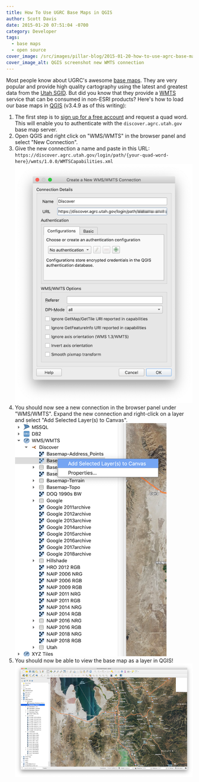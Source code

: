 ```yaml
---
title: How To Use UGRC Base Maps in QGIS
author: Scott Davis
date: 2015-01-20 07:51:04 -0700
category: Developer
tags:
  - base maps
  - open source
cover_image: /src/images/pillar-blog/2015-01-20-how-to-use-agrc-base-maps-in-qgis/qgisnewwmtsconnection.png
cover_image_alt: QGIS screenshot new WMTS connection
---
```


Most people know about UGRC's awesome [base maps](/products/sgid/base-maps). They are very popular and provide high quality cartography using the latest and greatest data from the [Utah SGID](/products/sgid). But did you know that they provide a [WMTS](https://en.wikipedia.org/wiki/Web_Map_Tile_Service) service that can be consumed in non-ESRI products?
Here's how to load our base maps in [QGIS](https://www.qgis.org/en/site/) (v3.4.9 as of this writing):

1. The first step is to [sign up for a free account](/products/discover) and request a quad word. This will enable you to authenticate with the `discover.agrc.utah.gov` base map server.
1. Open QGIS and right click on "WMS/WMTS" in the browser panel and select "New Connection".
1. Give the new connection a name and paste in this URL: `https://discover.agrc.utah.gov/login/path/{your-quad-word-here}/wmts/1.0.0/WMTSCapabilities.xml`
   ![QGIS screenshot new WMTS connection](../../images/pillar-blog/2015-01-20-how-to-use-agrc-base-maps-in-qgis/qgisnewwmtsconnection.png)
1. You should now see a new connection in the browser panel under "WMS/WMTS". Expand the new connection and right-click on a layer and select "Add Selected Layer(s) to Canvas".
   ![QGIS screenshot add layer to canvas](../../images/pillar-blog/2015-01-20-how-to-use-agrc-base-maps-in-qgis/qgisaddwmtslayer.png)
1. You should now be able to view the base map as a layer in QGIS!
   ![QGIS Hybrid layer screenshot](../../images/pillar-blog/2015-01-20-how-to-use-agrc-base-maps-in-qgis/qgishybrid.png)
